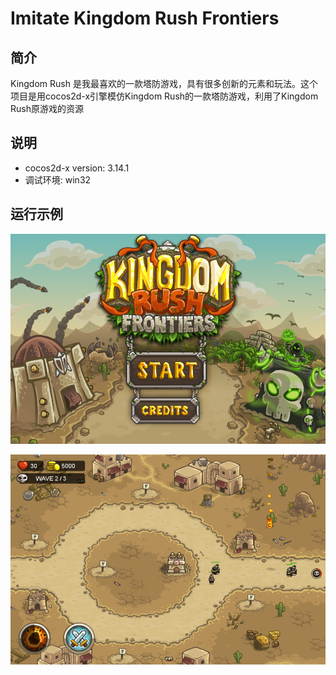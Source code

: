 # Imitate Kingdom Rush Frontiers

## 简介

Kingdom Rush 是我最喜欢的一款塔防游戏，具有很多创新的元素和玩法。这个项目是用cocos2d-x引擎模仿Kingdom Rush的一款塔防游戏，利用了Kingdom Rush原游戏的资源

## 说明

- cocos2d-x version: 3.14.1
- 调试环境: win32

## 运行示例

![](./examples/example1.png)

![](./examples/example2.png)
